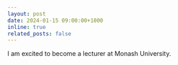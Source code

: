 ```yaml
---
layout: post
date: 2024-01-15 09:00:00+1000
inline: true
related_posts: false
---
```

I am excited to become a lecturer at Monash University.